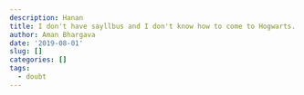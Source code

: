 ```yaml
---
description: Hanan
title: I don't have sayllbus and I don't know how to come to Hogwarts.
author: Aman Bhargava
date: '2019-08-01'
slug: []
categories: []
tags:
  - doubt
---
```


